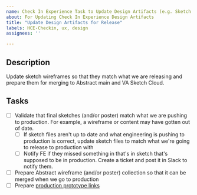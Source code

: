 ```yaml
---
name: Check In Experience Task to Update Design Artifacts (e.g. Sketch files)
about: For Updating Check In Experience Design Artifacts
title: "Update Design Artifacts for Release"
labels: HCE-Checkin, ux, design
assignees: ''

---
```


## Description
Update sketch wireframes so that they match what we are releasing and prepare them for merging to Abstract main and VA Sketch Cloud.

## Tasks
- [ ] Validate that final sketches (and/or poster) match what we are pushing to production. For example, a wireframe or content may have gotten out of date. 
     - [ ] If sketch files aren't up to date and what engineering is pushing to production is correct, update sketch files to match what we're going to release to production with
     - [ ] Notify FE if they missed something in that's in sketch that's supposed to be in production. Create a ticket and post it in Slack to notify them. 
- [ ] Prepare Abstract wireframe (and/or poster) collection so that it can be merged when we go to production
- [ ] Prepare [production prototype links](https://github.com/department-of-veterans-affairs/va.gov-team/tree/master/products/health-care/checkin/product#production-wireframes-in-va-sketch-cloud) 
